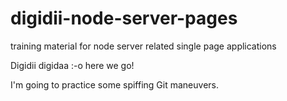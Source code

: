 # digidii-node-server-pages
training material for node server related single page applications

Digidii digidaa :-o  here we go!

I'm going to practice some spiffing Git maneuvers.
